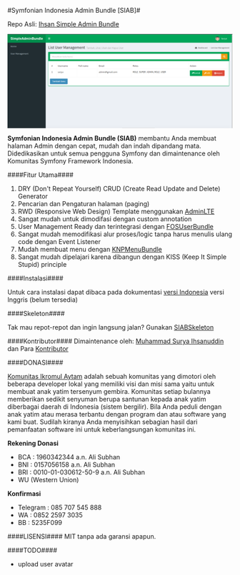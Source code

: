 #Symfonian Indonesia Admin Bundle [SIAB]#

Repo Asli: [Ihsan Simple Admin Bundle](https://github.com/ihsanudin/SimpleAdminBundle)

<img src="AdminBundle.png" alt="SymfonianIndonesiaAdminBundle membantu Anda membuat halaman backend dengan cepat dan memukau" title="SymfonianIndonesiaAdminBundle" align="center" />

**Symfonian Indonesia Admin Bundle (SIAB)** membantu Anda membuat halaman Admin dengan cepat, mudah dan indah dipandang mata. Didedikasikan untuk semua pengguna Symfony dan dimaintenance oleh Komunitas Symfony Framework Indonesia.

####Fitur Utama####
1. DRY (Don't Repeat Yourself) CRUD (Create Read Update and Delete) Generator
2. Pencarian dan Pengaturan halaman (paging)
3. RWD (Responsive Web Design) Template menggunakan [AdminLTE](https://github.com/almasaeed2010/AdminLTE)
4. Sangat mudah untuk dimodifasi dengan custom annotation
6. User Management Ready dan terintegrasi dengan [FOSUserBundle](https://github.com/FriendsOfSymfony/FOSUserBundle)
7. Sangat mudah memodifikasi alur proses/logic tanpa harus menulis ulang code dengan Event Listener
8. Mudah membuat menu dengan [KNPMenuBundle](https://github.com/KnpLabs/KnpMenuBundle)
9. Sangat mudah dipelajari karena dibangun dengan KISS (Keep It Simple Stupid) principle

####Instalasi####

Untuk cara instalasi dapat dibaca pada dokumentasi [versi Indonesia](Resources/doc/id/instalation.md) versi Inggris (belum tersedia)

####Skeleton####

Tak mau repot-repot dan ingin langsung jalan? Gunakan [SIABSkeleton](https://github.com/SymfonyId/SIABSkeleton)

####Kontributor####
Dimaintenance oleh: [Muhammad Surya Ihsanuddin](https://github.com/ihsanudin) dan Para [Kontributor](https://github.com/SymfonyId/AdminBundle/graphs/contributors)

####DONASI####

[Komunitas Ikromul Aytam](https://www.facebook.com/pages/Komunitas-Ikromul-Aytam-KIA/302682336596867) adalah sebuah komunitas yang dimotori oleh beberapa developer lokal yang memiliki visi dan misi sama
yaitu untuk membuat anak yatim tersenyum gembira. Komunitas setiap bulannya memberikan sedikit senyuman berupa santunan
kepada anak yatim diberbagai daerah di Indonesia (sistem bergilir). Bila Anda peduli dengan anak yatim atau merasa terbantu
dengan program dan atau software yang kami buat. Sudilah kiranya Anda menyisihkan sebagian hasil dari pemanfaatan software ini
untuk keberlangsungan komunitas ini.

**Rekening Donasi**
- BCA : 1960342344 a.n. Ali Subhan
- BNI : 0157056158 a.n. Ali Subhan
- BRI : 0010-01-030612-50-9 a.n. Ali Subhan
- WU (Western Union)

**Konfirmasi**
- Telegram : 085 707 545 888
- WA : 0852 2597 3035
- BB : 5235F099

####LISENSI####
MIT tanpa ada garansi apapun.

####TODO####
- upload user avatar